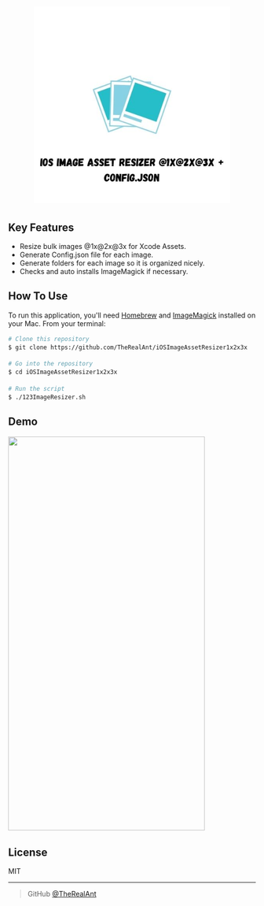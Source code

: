 <h1 align="center">
  <br>
  <a href="https://github.com/TheRealAnt/iOSImageAssetResizer1x2x3x"><img src="https://github.com/TheRealAnt/iOSImageAssetResizer1x2x3x/blob/main/img/logo.jpg" alt="logo" width="400"></a>
  <br>
</h1>

## Key Features

* Resize bulk images @1x@2x@3x for Xcode Assets.
* Generate Config.json file for each image.
* Generate folders for each image so it is organized nicely.
* Checks and auto installs ImageMagick if necessary.

## How To Use

To run this application, you'll need [Homebrew](https://brew.sh/) and [ImageMagick](https://imagemagick.org/script/download.php) installed on your Mac. From your terminal:

```bash
# Clone this repository
$ git clone https://github.com/TheRealAnt/iOSImageAssetResizer1x2x3x

# Go into the repository
$ cd iOSImageAssetResizer1x2x3x

# Run the script
$ ./123ImageResizer.sh
```
## Demo

<img src="https://github.com/TheRealAnt/iOSImageAssetResizer1x2x3x/blob/main/img/demo.gif" width="400" height="800" />

## License

MIT

---

> GitHub [@TheRealAnt](https://github.com/TheRealAnt)
